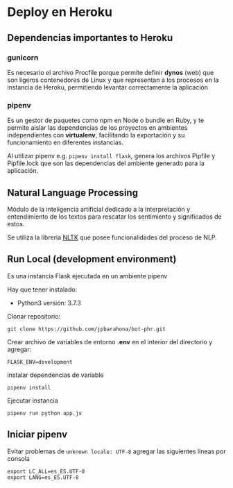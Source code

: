 # Deploy en Heroku

## Dependencias importantes to Heroku

### gunicorn
Es necesario el archivo Procfile porque permite definir **dynos** (web) que son ligeros contenedores de Linux y que representan a los procesos en la instancia de Heroku, permitiendo levantar correctamente la aplicación

### pipenv
Es un gestor de paquetes como npm en Node o bundle en Ruby, y te permite aislar las dependencias de los proyectos en ambientes independientes con **virtualenv**, facilitando la exportación y su funcionamiento en diferentes instancias. 

Al utilizar pipenv e.g. `pipenv install flask`, genera los archivos Pipfile y Pipfile.lock que son las dependencias del ambiente generado para la aplicación.

## Natural Language Processing
Módulo de la inteligencia artificial dedicado a la interpretación y entendimiento de los textos para rescatar los sentimiento y significados de estos.

Se utiliza la libreria [NLTK](https://www.nltk.org/) que posee funcionalidades del proceso de NLP.

## Run Local (development environment)
Es una instancia Flask ejecutada en un ambiente pipenv

Hay que tener instalado:

- Python3 versión: 3.7.3

Clonar repositorio:
```
git clone https://github.com/jpbarahona/bot-phr.git
```

Crear archivo de variables de entorno **.env** en el interior del directorio y agregar:
```
FLASK_ENV=development
```

instalar dependencias de variable
```
pipenv install
```

Ejecutar instancia
```
pipenv run python app.js
```

## Iniciar pipenv

Evitar problemas de `unknown locale: UTF-8` agregar las siguientes lineas por consola

```
export LC_ALL=es_ES.UTF-8
export LANG=es_ES.UTF-8
```
